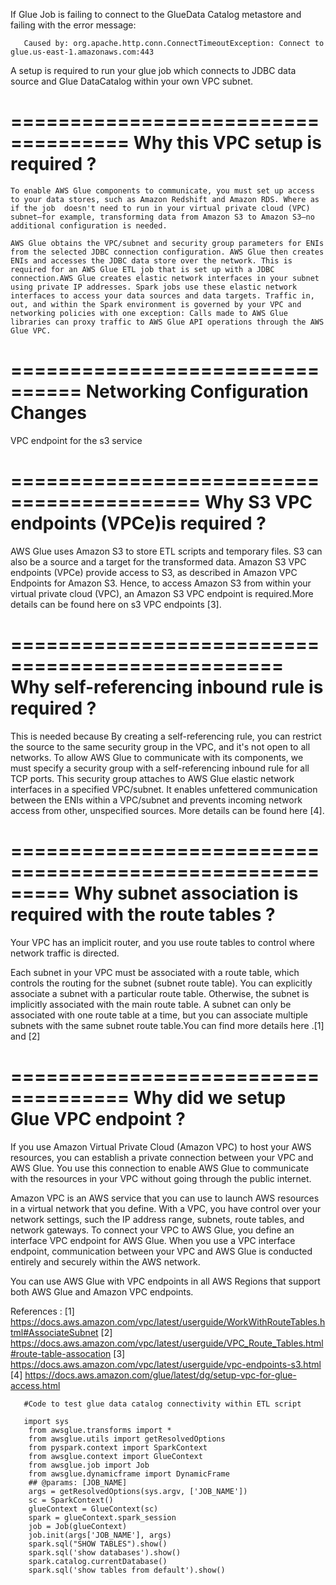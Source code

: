 If Glue Job is failing to connect to the GlueData Catalog metastore and failing with the error message:

       Caused by: org.apache.http.conn.ConnectTimeoutException: Connect to glue.us-east-1.amazonaws.com:443
       
A setup is required to run your glue job which connects to JDBC data source and Glue DataCatalog within your own VPC subnet. 

====================================
Why this VPC setup is required ? 
====================================

    To enable AWS Glue components to communicate, you must set up access to your data stores, such as Amazon Redshift and Amazon RDS. Where as if the job  doesn't need to run in your virtual private cloud (VPC) subnet—for example, transforming data from Amazon S3 to Amazon S3—no additional configuration is needed. 

    AWS Glue obtains the VPC/subnet and security group parameters for ENIs from the selected JDBC connection configuration. AWS Glue then creates ENIs and accesses the JDBC data store over the network. This is required for an AWS Glue ETL job that is set up with a JDBC connection.AWS Glue creates elastic network interfaces in your subnet using private IP addresses. Spark jobs use these elastic network interfaces to access your data sources and data targets. Traffic in, out, and within the Spark environment is governed by your VPC and networking policies with one exception: Calls made to AWS Glue libraries can proxy traffic to AWS Glue API operations through the AWS Glue VPC. 
    
================================
Networking Configuration Changes 
=================================


VPC endpoint for the s3 service

==========================================
Why S3 VPC endpoints (VPCe)is  required ?
==========================================

 AWS Glue uses Amazon S3 to store ETL scripts and temporary files. S3 can also be a source and a target for the transformed data. Amazon S3 VPC endpoints (VPCe) provide access to S3, as described in Amazon VPC Endpoints for Amazon S3. Hence, to access Amazon S3 from within your virtual private cloud (VPC), an Amazon S3 VPC endpoint is required.More details can be found here on s3 VPC endpoints [3].
              
              
 =================================================
Why self-referencing inbound rule is required ? 
==================================================

  This is needed because By creating a self-referencing rule, you can restrict the source to the same security group in the VPC, and it's not open to all networks. To allow AWS Glue to communicate with its components, we must specify a security group with a self-referencing inbound rule for all TCP ports. This security group attaches to AWS Glue elastic network interfaces in a specified VPC/subnet. It enables unfettered communication between the ENIs within a VPC/subnet and prevents incoming network access from other, unspecified sources. More details can be found here [4].
            

=========================================================
Why subnet association is required with the route tables ?
=========================================================

Your VPC has an implicit router, and you use route tables to control where network traffic is directed. 

Each subnet in your VPC must be associated with a route table, which controls the routing for the subnet (subnet route table). You can explicitly associate a subnet with a particular route table. Otherwise, the subnet is implicitly associated with the main route table. A subnet can only be associated with one route table at a time, but you can associate multiple subnets with the same subnet route table.You can find more details here .[1] and [2]


====================================
Why did we setup Glue VPC endpoint ?
====================================

 If you use Amazon Virtual Private Cloud (Amazon VPC) to host your AWS resources, you can establish a private connection between your VPC and AWS Glue. You use this connection to enable AWS Glue to communicate with the resources in your VPC without going through the public internet.

 Amazon VPC is an AWS service that you can use to launch AWS resources in a virtual network that you define. With a VPC, you have control over your network settings, such the IP address range, subnets, route tables, and network gateways. To connect your VPC to AWS Glue, you define an interface VPC endpoint for AWS Glue. When you use a VPC interface endpoint, communication between your VPC and AWS Glue is conducted entirely and securely within the AWS network.

You can use AWS Glue with VPC endpoints in all AWS Regions that support both AWS Glue and Amazon VPC endpoints.        
       
       
       
       
 
References :
[1] https://docs.aws.amazon.com/vpc/latest/userguide/WorkWithRouteTables.html#AssociateSubnet
[2] https://docs.aws.amazon.com/vpc/latest/userguide/VPC_Route_Tables.html#route-table-assocation
[3] https://docs.aws.amazon.com/vpc/latest/userguide/vpc-endpoints-s3.html
[4] https://docs.aws.amazon.com/glue/latest/dg/setup-vpc-for-glue-access.html
      

       
       #Code to test glue data catalog connectivity within ETL script 
       
       import sys
        from awsglue.transforms import *
        from awsglue.utils import getResolvedOptions
        from pyspark.context import SparkContext
        from awsglue.context import GlueContext
        from awsglue.job import Job
        from awsglue.dynamicframe import DynamicFrame
        ## @params: [JOB_NAME]
        args = getResolvedOptions(sys.argv, ['JOB_NAME'])
        sc = SparkContext()
        glueContext = GlueContext(sc)
        spark = glueContext.spark_session
        job = Job(glueContext)
        job.init(args['JOB_NAME'], args)
        spark.sql("SHOW TABLES").show()
        spark.sql('show databases').show()
        spark.catalog.currentDatabase()
        spark.sql('show tables from default').show()
